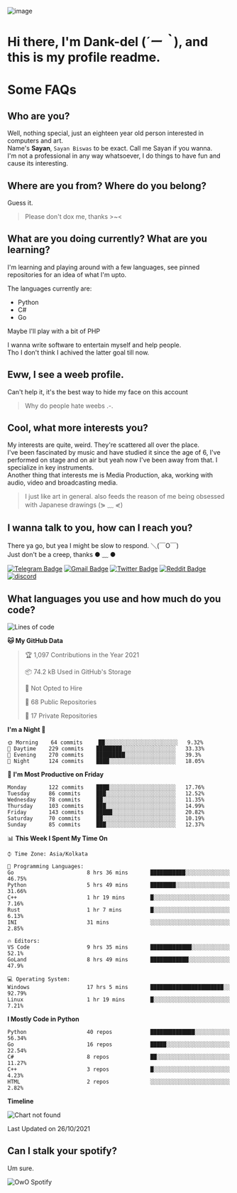 ![image](https://user-images.githubusercontent.com/63096193/125182844-29f20800-e22f-11eb-8dc9-b0f2d29647bb.png)

# **Hi there, I'm Dank-del (*´ー｀*), and this is my profile readme.**
<!--  [![Profile views](https://gpvc.arturio.dev/dank-del)](https://github.com/dank-del) -->
# Some FAQs

## **Who are you?**

Well, nothing special, just an eighteen year old person interested in computers and art. \
Name's **Sayan**, `Sayan Biswas` to be exact. Call me Sayan if you wanna. \
I'm not a professional in any way whatsoever, I do things to have fun and cause its interesting.

## **Where are you from? Where do you belong?**

Guess it.
> Please don't dox me, thanks >~<

## **What are you doing currently? What are you learning?**

I'm learning and playing around with a few languages, see pinned repositories for an idea of what I'm upto.

The languages currently are:

- Python
- C#
- Go

Maybe I'll play with a bit of PHP

I wanna write software to entertain myself and help people. \
Tho I don't think I achived the latter goal till now.

## **Eww, I see a weeb profile.**

Can't help it, it's the best way to hide my face on this account
> Why do people hate weebs .-.

## **Cool, what more interests you?**

My interests are quite, weird. They're scattered all over the place. \
I've been fascinated by music and have studied it since the age of 6, I've performed on stage and on air but yeah now I've been away from that. I specialize in key instruments. \
Another thing that interests me is Media Production, aka, working with audio, video and broadcasting media.

> I just like art in general. also feeds the reason of me being obsessed with Japanese drawings (⋟ ﹏ ⋞)

## **I wanna talk to you, how can I reach you?**

There ya go, but yea I might be slow to respond. ＼(￣O￣) \
Just don't be a creep, thanks ● ﹏ ●

[![Telegram Badge](https://img.shields.io/badge/-dank_as_fuck-1ca0f1?style=flat-square&logo=telegram&logoColor=white&link=https://t.me/dank_as_fuck)](https://t.me/dank_as_fuck)
[![Gmail Badge](https://img.shields.io/badge/-chizuru@kanojo.tk-c14438?style=flat-square&logo=Gmail&logoColor=white&link=mailto:chizuru@kanojo.tk)](mailto:chizuru@kanojo.tk)
[![Twitter Badge](https://img.shields.io/twitter/follow/TheDankDel?style=social)](https://twitter.com/TheDankDel)
[![Reddit Badge](https://img.shields.io/reddit/user-karma/combined/dank_as_fuck_?style=social)](https://www.reddit.com/user/dank_as_fuck_/)
[![discord](https://discord-md-badge.vercel.app/api/shield/506536929152466945?style=social)](https://discordapp.com/users/506536929152466945)

## **What languages you use and how much do you code?**

<!--START_SECTION:waka-->
![Lines of code](https://img.shields.io/badge/From%20Hello%20World%20I%27ve%20Written-940978%20lines%20of%20code-blue)

**🐱 My GitHub Data** 

> 🏆 1,097 Contributions in the Year 2021
 > 
> 📦 74.2 kB Used in GitHub's Storage 
 > 
> 🚫 Not Opted to Hire
 > 
> 📜 68 Public Repositories 
 > 
> 🔑 17 Private Repositories  
 > 
**I'm a Night 🦉** 

```text
🌞 Morning    64 commits     ██░░░░░░░░░░░░░░░░░░░░░░░   9.32% 
🌆 Daytime    229 commits    ████████░░░░░░░░░░░░░░░░░   33.33% 
🌃 Evening    270 commits    █████████░░░░░░░░░░░░░░░░   39.3% 
🌙 Night      124 commits    ████░░░░░░░░░░░░░░░░░░░░░   18.05%

```
📅 **I'm Most Productive on Friday** 

```text
Monday       122 commits    ████░░░░░░░░░░░░░░░░░░░░░   17.76% 
Tuesday      86 commits     ███░░░░░░░░░░░░░░░░░░░░░░   12.52% 
Wednesday    78 commits     ██░░░░░░░░░░░░░░░░░░░░░░░   11.35% 
Thursday     103 commits    ███░░░░░░░░░░░░░░░░░░░░░░   14.99% 
Friday       143 commits    █████░░░░░░░░░░░░░░░░░░░░   20.82% 
Saturday     70 commits     ██░░░░░░░░░░░░░░░░░░░░░░░   10.19% 
Sunday       85 commits     ███░░░░░░░░░░░░░░░░░░░░░░   12.37%

```


📊 **This Week I Spent My Time On** 

```text
⌚︎ Time Zone: Asia/Kolkata

💬 Programming Languages: 
Go                       8 hrs 36 mins       ███████████░░░░░░░░░░░░░░   46.75% 
Python                   5 hrs 49 mins       ████████░░░░░░░░░░░░░░░░░   31.66% 
C++                      1 hr 19 mins        █░░░░░░░░░░░░░░░░░░░░░░░░   7.16% 
Rust                     1 hr 7 mins         █░░░░░░░░░░░░░░░░░░░░░░░░   6.13% 
INI                      31 mins             ░░░░░░░░░░░░░░░░░░░░░░░░░   2.85%

🔥 Editors: 
VS Code                  9 hrs 35 mins       █████████████░░░░░░░░░░░░   52.1% 
GoLand                   8 hrs 49 mins       ████████████░░░░░░░░░░░░░   47.9%

💻 Operating System: 
Windows                  17 hrs 5 mins       ███████████████████████░░   92.79% 
Linux                    1 hr 19 mins        █░░░░░░░░░░░░░░░░░░░░░░░░   7.21%

```

**I Mostly Code in Python** 

```text
Python                   40 repos            ██████████████░░░░░░░░░░░   56.34% 
Go                       16 repos            █████░░░░░░░░░░░░░░░░░░░░   22.54% 
C#                       8 repos             ██░░░░░░░░░░░░░░░░░░░░░░░   11.27% 
C++                      3 repos             █░░░░░░░░░░░░░░░░░░░░░░░░   4.23% 
HTML                     2 repos             ░░░░░░░░░░░░░░░░░░░░░░░░░   2.82%

```


**Timeline**

![Chart not found](https://raw.githubusercontent.com/Dank-del/Dank-del/main/charts/bar_graph.png) 


 Last Updated on 26/10/2021
<!--END_SECTION:waka-->

## **Can I stalk your spotify?**

Um sure.

![OwO Spotify](https://spotify-recently-played-readme.vercel.app/api?user=31fdrsslnr7nvq4ytqwtw7c4rxfm&count=5)
